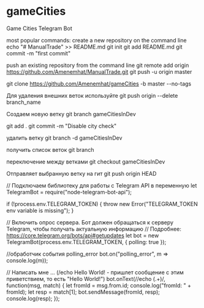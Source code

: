 # gameCities

Game Cities Telegram Bot

most popular commands:
create a new repository on the command line
echo "# ManualTrade" >> README.md
git init
git add README.md
git commit -m "first commit"

push an existing repository from the command line
git remote add origin https://github.com/Amenemhat/ManualTrade.git
git push -u origin master

git clone https://github.com/Amenemhat/gameCities -b master --no-tags

Для удаления внешних веток используйте
git push origin --delete branch_name

Создаем новую ветку
git branch gameCitiesInDev

git add .
git commit -m "Disable city check"

удалить ветку
git branch -d gameCitiesInDev

получить список веток
git branch

переключение между ветками
git checkout gameCitiesInDev

Отправляет выбранную ветку на гит
git push origin HEAD

// Подключаем библиотеку для работы с Telegram API в переменную
let TelegramBot = require("node-telegram-bot-api");

if (!process.env.TELEGRAM_TOKEN) {
throw new Error("TELEGRAM_TOKEN env variable is missing");
}

// Включить опрос сервера. Бот должен обращаться к серверу Telegram, чтобы получать актуальную информацию
// Подробнее: https://core.telegram.org/bots/api#getupdates
let bot = new TelegramBot(process.env.TELEGRAM_TOKEN, { polling: true });

//обработчик события polling_error
bot.on("polling_error", m => console.log(m));

// Написать мне ... (/echo Hello World! - пришлет сообщение с этим приветствием, то есть "Hello World!")
bot.onText(/\/echo (.+)/, function(msg, match) {
let fromId = msg.from.id;
console.log("fromId: " + fromId);
let resp = match[1];
bot.sendMessage(fromId, resp);
console.log(resp);
});
